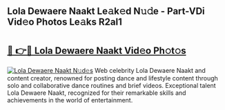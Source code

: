 ## Lola Dewaere Naakt Le𝚊k𝚎d N𝚞𝚍e - Part-VDi Vid𝚎o Photos Le𝚊ks R2al1

# <h2><a href="http://fb88gib.evod.top/?m=Lola+Dewaere+Naakt">🔗 👉🔴 Lola Dewaere Naakt Vid𝚎o Ph𝚘t𝚘s</a></h2>

[![Lola Dewaere Naakt N𝚞d𝚎s](https://i.imgur.com/8V9OHl7.gif)](http://fb88gib.evod.top/?m=Lola+Dewaere+Naakt)
Web celebrity Lola Dewaere Naakt and content creator, renowned for posting dance and lifestyle content through solo and collaborative dance routines and brief videos. Exceptional talent Lola Dewaere Naakt, recognized for their remarkable skills and achievements in the world of entertainment. 
